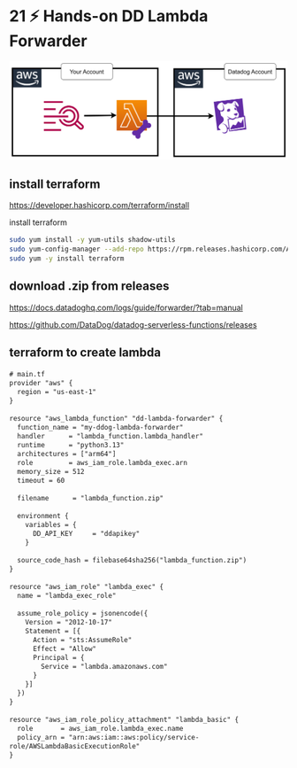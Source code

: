 # 21 ⚡ Hands-on DD Lambda Forwarder

![](../imgs/2856d1df0444403d8703caf11791681e.png)

## install terraform

https://developer.hashicorp.com/terraform/install

install terraform
```bash
sudo yum install -y yum-utils shadow-utils
sudo yum-config-manager --add-repo https://rpm.releases.hashicorp.com/AmazonLinux/hashicorp.repo
sudo yum -y install terraform
```

## download .zip from releases

https://docs.datadoghq.com/logs/guide/forwarder/?tab=manual

https://github.com/DataDog/datadog-serverless-functions/releases

## terraform to create lambda

```
# main.tf
provider "aws" {
  region = "us-east-1"
}

resource "aws_lambda_function" "dd-lambda-forwarder" {
  function_name = "my-ddog-lambda-forwarder"
  handler      = "lambda_function.lambda_handler"
  runtime      = "python3.13"
  architectures = ["arm64"]
  role         = aws_iam_role.lambda_exec.arn
  memory_size = 512
  timeout = 60

  filename      = "lambda_function.zip"

  environment {
    variables = {
      DD_API_KEY     = "ddapikey"
    }

  source_code_hash = filebase64sha256("lambda_function.zip")
}

resource "aws_iam_role" "lambda_exec" {
  name = "lambda_exec_role"

  assume_role_policy = jsonencode({
    Version = "2012-10-17"
    Statement = [{
      Action = "sts:AssumeRole"
      Effect = "Allow"
      Principal = {
        Service = "lambda.amazonaws.com"
      }
    }]
  })
}

resource "aws_iam_role_policy_attachment" "lambda_basic" {
  role       = aws_iam_role.lambda_exec.name
  policy_arn = "arn:aws:iam::aws:policy/service-role/AWSLambdaBasicExecutionRole"
}
```


